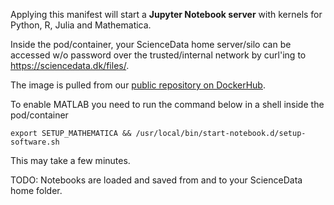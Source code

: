 Applying this manifest will start a **Jupyter Notebook server** with kernels for Python, R, Julia and Mathematica.

Inside the pod/container, your ScienceData  home server/silo can be accessed w/o password over the trusted/internal network by curl'ing to https://sciencedata.dk/files/.

The image is pulled from our [public repository on DockerHub](https://hub.docker.com/r/sciencedata/jupyter_sciencedata).

To enable MATLAB you need to run the command below in a shell inside the pod/container

```
export SETUP_MATHEMATICA && /usr/local/bin/start-notebook.d/setup-software.sh
```

This may take a few minutes.

TODO: Notebooks are loaded and saved from and to your ScienceData home folder.